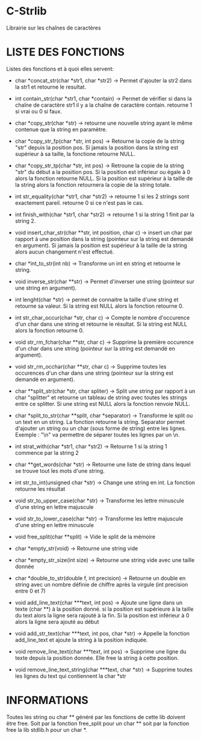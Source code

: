 # C-Strlib
Librairie sur les chaînes de caractères

# LISTE DES FONCTIONS
Listes des fonctions et à quoi elles servent:

- char *concat_str(char *str1, char *str2) -> Permet d'ajouter la str2 dans la str1 et retourne le resultat.

- int contain_str(char *str1, char *contain) -> Permet de vérifier si dans la chaîne de caractère str1 il y a la chaîne de caractère contain. retourne 1 si vrai ou 0 si faux.

- char *copy_str(char *str) -> retourne une nouvelle string ayant le même contenue que la string en paramètre.

- char *copy_str_fp(char *str, int pos) -> Retourne la copie de la string "str" depuis la position pos. Si jamais la position dans la string est supérieur à sa taille, la fonctione retourne NULL.

- char *copy_str_tp(char *str, int pos) -> Retroune la copie de la string "str" du début a la position pos. Si la position est inférieur ou égale à 0 alors la fonction retourne NULL. Si la position est supérieur à la taille de la string alors la fonction retournera la copie de la string totale.

- int str_equality(char *str1, char *str2) -> retourne 1 si les 2 strings sont exactement pareil. retourne 0 si ce n'est pas le cas.

- int finish_with(char *str1, char *str2) -> retourne 1 si la string 1 finit par la string 2.

- void insert_char_str(char **str, int position, char c) -> insert un char par rapport à une position dans la string (pointeur sur la string est demandé en argument). Si jamais la position est supérieur à la taille de la string alors aucun changement n'est effectué.

- char *int_to_str(int nb) -> Transforme un int en string et retourne le string.

- void inverse_str(char **str) -> Permet d'inverser une string (pointeur sur une string en argument).

- int lenght(char *str) -> permet de connaitre la taille d'une string et retourne sa valeur. Si la string est NULL alors la fonction retourne 0.

- int str_char_occur(char *str, char c) -> Compte le nombre d'occurence d'un char dans une string et retourne le résultat. Si la string est NULL alors la fonction retourne 0.

- void str_rm_fchar(char **str, char c) -> Supprime la première occurence d'un char dans une string (pointeur sur la string est demandé en argument).

- void str_rm_occhar(char **str, char c) -> Supprime toutes les occurences d'un char dans une string (pointeur sur la string est demandé en argument).

- char **split_str(char *str, char spliter) -> Split une string par rapport à un char "splitter" et retourne un tableau de string avec toutes les strings entre ce splitter. Si une string est NULL alors la fonction renvoie NULL.

- char *split_to_str(char **split, char *separator) -> Transforme le split ou un text en un string. La fonction retourne la string. Separator permet d'ajouter un string ou un char (sous forme de string) entre les lignes. Exemple : "\n" va permettre de séparer toutes les lignes par un \n.

- int strat_with(char *str1, char *str2) -> Retourne 1 si la string 1 commence par la string 2

- char **get_words(char *str) -> Retourne une liste de string dans lequel se trouve tout les mots d'une string.

- int str_to_int(unsigned char *str) -> Change une string en int. La fonction retourne les résultat

- void str_to_upper_case(char *str) -> Transforme les lettre minuscule d'une string en lettre majuscule

- void str_to_lower_case(char *str) -> Transforme les lettre majuscule d'une string en lettre minuscule

- void free_split(char **split) -> Vide le split de la mémoire

- char *empty_str(void) -> Retourne une string vide

- char *empty_str_size(int size) -> Retourne une string vide avec une taille donnée

- char *double_to_str(double f, int precision) -> Retourne un double en string avec un nombre définie de chiffre après la virgule (int precision entre 0 et 7)

- void add_line_text(char ***text, int pos) -> Ajoute une ligne dans un texte (char **) à la position donné. si la position est supérieure à la taille du text alors la ligne sera rajouté à la fin. Si la position est inférieur à 0 alors la ligne sera ajouté au début

- void add_str_text(char ***text, int pos, char *str) -> Appelle la fonction add_line_text et ajoute la string à la position indiquée.

- void remove_line_text(char ***text, int pos) -> Supprime une ligne du texte depuis la position donnée. Elle free la string à cette position.

- void remove_line_text_string(char ***text, char *str) -> Supprime toutes les lignes du text qui contiennent la char *str

# INFORMATIONS
Toutes les string ou char ** généré par les fonctions de cette lib doivent être free. Soit par la fonction free_split pour un char ** soit par la fonction free la lib stdlib.h pour un char *.